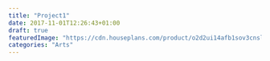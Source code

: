 ```yaml
---
title: "Project1"
date: 2017-11-01T12:26:43+01:00
draft: true
featuredImage: "https://cdn.houseplans.com/product/o2d2ui14afb1sov3cnslpummre/w1024.jpg?v=15"
categories: "Arts"
---
```



